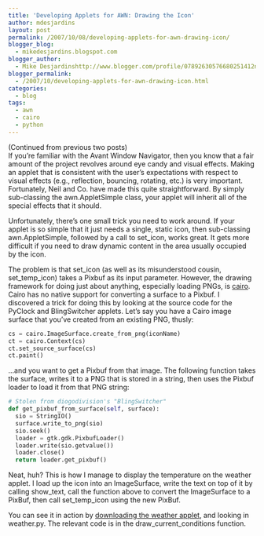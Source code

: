 ```yaml
---
title: 'Developing Applets for AWN: Drawing the Icon'
author: mdesjardins
layout: post
permalink: /2007/10/08/developing-applets-for-awn-drawing-icon/
blogger_blog:
  - mikedesjardins.blogspot.com
blogger_author:
  - Mike Desjardinshttp://www.blogger.com/profile/07892630576680251412noreply@blogger.com
blogger_permalink:
  - /2007/10/developing-applets-for-awn-drawing-icon.html
categories:
  - blog
tags:
  - awn
  - cairo
  - python
---
```

(Continued from previous two posts)  
If you&#8217;re familiar with the Avant Window Navigator, then you know that a fair amount of the project revolves around eye candy and visual effects. Making an applet that is consistent with the user&#8217;s expectations with respect to visual effects (e.g., reflection, bouncing, rotating, etc.) is very important. Fortunately, Neil and Co. have made this quite straightforward. By simply sub-classing the awn.AppletSimple class, your applet will inherit all of the special effects that it should. 

Unfortunately, there&#8217;s one small trick you need to work around. If your applet is so simple that it just needs a single, static icon, then sub-classing awn.AppletSimple, followed by a call to set_icon, works great. It gets more difficult if you need to draw dynamic content in the area usually occupied by the icon.

The problem is that set\_icon (as well as its misunderstood cousin, set\_temp_icon) takes a Pixbuf as its input parameter. However, the drawing framework for doing just about anything, especially loading PNGs, is [cairo][1]. Cairo has no native support for converting a surface to a Pixbuf. I discovered a trick for doing this by looking at the source code for the PyClock and BlingSwitcher applets. Let&#8217;s say you have a Cairo image surface that you&#8217;ve created from an existing PNG, thusly:

```python
cs = cairo.ImageSurface.create_from_png(iconName)
ct = cairo.Context(cs)
ct.set_source_surface(cs)
ct.paint()
```

&#8230;and you want to get a Pixbuf from that image. The following function takes the surface, writes it to a PNG that is stored in a string, then uses the Pixbuf loader to load it from that PNG string:

```python
# Stolen from diogodivision's "BlingSwitcher"
def get_pixbuf_from_surface(self, surface):
  sio = StringIO()
  surface.write_to_png(sio)
  sio.seek()
  loader = gtk.gdk.PixbufLoader()
  loader.write(sio.getvalue())
  loader.close()
  return loader.get_pixbuf()
```

Neat, huh? This is how I manage to display the temperature on the weather applet. I load up the icon into an ImageSurface, write the text on top of it by calling show\_text, call the function above to convert the ImageSurface to a PixBuf, then call set\_temp_icon using the new PixBuf.

You can see it in action by [downloading the weather applet][2], and looking in weather.py. The relevant code is in the draw\_current\_conditions function.

 [1]: http://cairographics.org
 [2]: http://www.mikedesjardins.us/awn/weather-applet-0.8.tar.gz